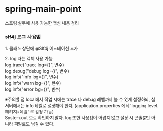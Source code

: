 # spring-main-point
스프링 실무에 사용 가능한 핵심 내용 정리

<h3 style="font-weight:bold;">slf4j 로그 사용법</h3>
<p>1. 클래스 상단에 @Slf4j 어노테이션 추가</p>
<p>2. log 라는 객체 사용 가능<br>
  log.trace("trace log={}", 변수)<br>
  log.debug("debug log={}", 변수)<br>
  log.info("info log={}", 변수)<br>
  log.info("warn log={}", 변수)<br>
  log.info("error log={}", 변수)
</p>
<p>
 ※주의할 점
  local에서 작업 시에는 trace 나 debug 레벨까지 볼 수 있게 설정하되, 실서버에서는 info 레벨로 설정해야 한다.
  (application.properties 에서 'logging.level.패키지=레벨' 로 설정 가능)
  <br>
  System.out 으로 확인하지 말자. log 또한 사용법이 어렵지 않고 설정 시 콘솔뿐만 아니라 파일로도 남길 수 있다. 
</p>
